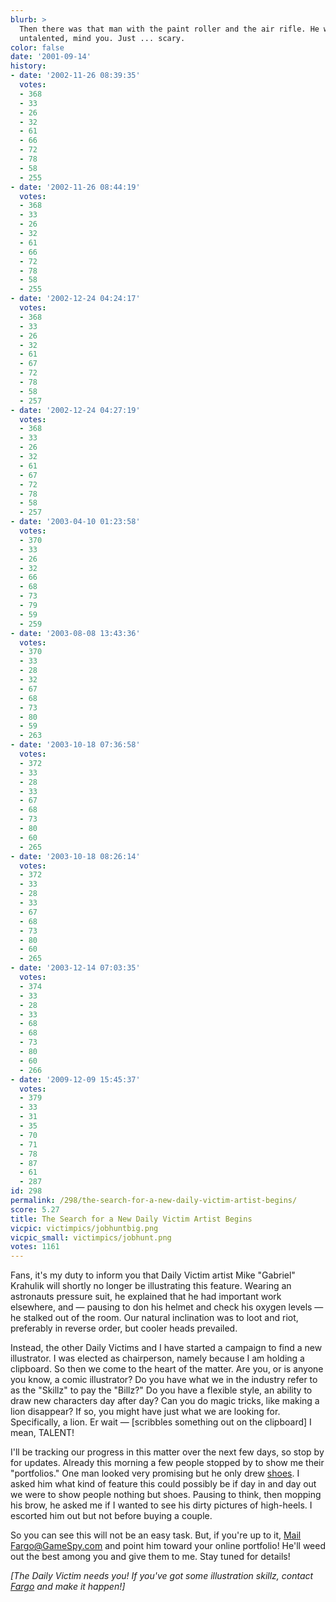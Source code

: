 ```yaml
---
blurb: >
  Then there was that man with the paint roller and the air rifle. He was scary. Not
  untalented, mind you. Just ... scary.
color: false
date: '2001-09-14'
history:
- date: '2002-11-26 08:39:35'
  votes:
  - 368
  - 33
  - 26
  - 32
  - 61
  - 66
  - 72
  - 78
  - 58
  - 255
- date: '2002-11-26 08:44:19'
  votes:
  - 368
  - 33
  - 26
  - 32
  - 61
  - 66
  - 72
  - 78
  - 58
  - 255
- date: '2002-12-24 04:24:17'
  votes:
  - 368
  - 33
  - 26
  - 32
  - 61
  - 67
  - 72
  - 78
  - 58
  - 257
- date: '2002-12-24 04:27:19'
  votes:
  - 368
  - 33
  - 26
  - 32
  - 61
  - 67
  - 72
  - 78
  - 58
  - 257
- date: '2003-04-10 01:23:58'
  votes:
  - 370
  - 33
  - 26
  - 32
  - 66
  - 68
  - 73
  - 79
  - 59
  - 259
- date: '2003-08-08 13:43:36'
  votes:
  - 370
  - 33
  - 28
  - 32
  - 67
  - 68
  - 73
  - 80
  - 59
  - 263
- date: '2003-10-18 07:36:58'
  votes:
  - 372
  - 33
  - 28
  - 33
  - 67
  - 68
  - 73
  - 80
  - 60
  - 265
- date: '2003-10-18 08:26:14'
  votes:
  - 372
  - 33
  - 28
  - 33
  - 67
  - 68
  - 73
  - 80
  - 60
  - 265
- date: '2003-12-14 07:03:35'
  votes:
  - 374
  - 33
  - 28
  - 33
  - 68
  - 68
  - 73
  - 80
  - 60
  - 266
- date: '2009-12-09 15:45:37'
  votes:
  - 379
  - 33
  - 31
  - 35
  - 70
  - 71
  - 78
  - 87
  - 61
  - 287
id: 298
permalink: /298/the-search-for-a-new-daily-victim-artist-begins/
score: 5.27
title: The Search for a New Daily Victim Artist Begins
vicpic: victimpics/jobhuntbig.png
vicpic_small: victimpics/jobhunt.png
votes: 1161
---
```


Fans, it's my duty to inform you that Daily Victim artist Mike "Gabriel"
Krahulik will shortly no longer be illustrating this feature. Wearing an
astronauts pressure suit, he explained that he had important work
elsewhere, and — pausing to don his helmet and check his oxygen levels
— he stalked out of the room. Our natural inclination was to loot and
riot, preferably in reverse order, but cooler heads prevailed.

Instead, the other Daily Victims and I have started a campaign to find a
new illustrator. I was elected as chairperson, namely because I am
holding a clipboard. So then we come to the heart of the matter. Are
you, or is anyone you know, a comic illustrator? Do you have what we in
the industry refer to as the "Skillz" to pay the "Billz?" Do you have a
flexible style, an ability to draw new characters day after day? Can you
do magic tricks, like making a lion disappear? If so, you might have
just what we are looking for. Specifically, a lion. Er wait —
\[scribbles something out on the clipboard\] I mean, TALENT!

I'll be tracking our progress in this matter over the next few days, so
stop by for updates. Already this morning a few people stopped by to
show me their "portfolios." One man looked very promising but he only
drew [shoes](/img/victimpics/shoes.png). I asked him what kind of feature
this could possibly be if day in and day out we were to show people
nothing but shoes. Pausing to think, then mopping his brow, he asked me
if I wanted to see his dirty pictures of high-heels. I escorted him out
but not before buying a couple.

So you can see this will not be an easy task. But, if you're up to it,
[Mail Fargo@GameSpy.com](mailto:fargo@gamespy.com) and point him toward
your online portfolio! He'll weed out the best among you and give them
to me. Stay tuned for details!

*\[The Daily Victim needs you! If you've got some illustration skillz,
contact [Fargo](mailto:fargo@gamespy.com) and make it happen!\]*
